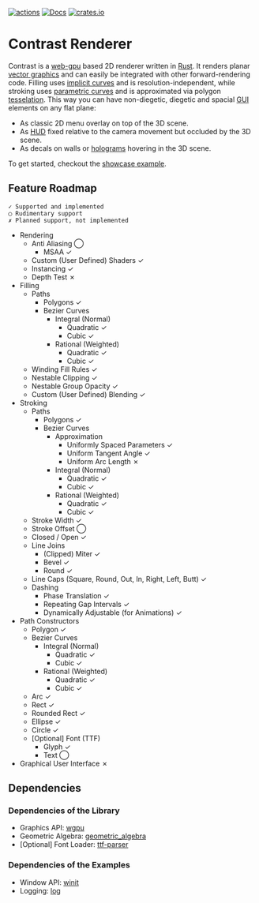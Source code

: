 [![actions](https://github.com/Lichtso/contrast_renderer/actions/workflows/actions.yml/badge.svg)](https://github.com/Lichtso/contrast_renderer/actions/workflows/actions.yml)
[![Docs](https://docs.rs/contrast_renderer/badge.svg)](https://docs.rs/contrast_renderer/)
[![crates.io](https://img.shields.io/crates/v/contrast_renderer.svg)](https://crates.io/crates/contrast_renderer)

# Contrast Renderer
Contrast is a [web-gpu](https://gpuweb.github.io/gpuweb/) based 2D renderer written in [Rust](https://www.rust-lang.org/).
It renders planar [vector graphics](https://en.wikipedia.org/wiki/Vector_graphics) and can easily be integrated with other forward-rendering code.
Filling uses [implicit curves](https://en.wikipedia.org/wiki/Implicit_curve) and is resolution-independent, while stroking uses [parametric curves](https://en.wikipedia.org/wiki/Parametric_equation) and is approximated via polygon [tesselation](https://en.wikipedia.org/wiki/Tessellation_(computer_graphics)).
This way you can have non-diegetic, diegetic and spacial [GUI](https://en.wikipedia.org/wiki/Graphical_user_interface) elements on any flat plane:
- As classic 2D menu overlay on top of the 3D scene.
- As [HUD](https://en.wikipedia.org/wiki/Head-up_display) fixed relative to the camera movement but occluded by the 3D scene.
- As decals on walls or [holograms](https://en.wikipedia.org/wiki/Holography_in_fiction) hovering in the 3D scene.

To get started, checkout the [showcase example](examples/showcase/main.rs).


## Feature Roadmap
    ✓ Supported and implemented
    ◯ Rudimentary support
    ✗ Planned support, not implemented

- Rendering
    - Anti Aliasing ◯
        - MSAA ✓
    - Custom (User Defined) Shaders ✓
    - Instancing ✓
    - Depth Test ✗
- Filling
    - Paths
        - Polygons ✓
        - Bezier Curves
            - Integral (Normal)
                - Quadratic ✓
                - Cubic ✓
            - Rational (Weighted)
                - Quadratic ✓
                - Cubic ✓
    - Winding Fill Rules ✓
    - Nestable Clipping ✓
    - Nestable Group Opacity ✓
    - Custom (User Defined) Blending ✓
- Stroking
    - Paths
        - Polygons ✓
        - Bezier Curves
            - Approximation
                - Uniformly Spaced Parameters ✓
                - Uniform Tangent Angle ✓
                - Uniform Arc Length ✗
            - Integral (Normal)
                - Quadratic ✓
                - Cubic ✓
            - Rational (Weighted)
                - Quadratic ✓
                - Cubic ✓
    - Stroke Width ✓
    - Stroke Offset ◯
    - Closed / Open ✓
    - Line Joins
        - (Clipped) Miter ✓
        - Bevel ✓
        - Round ✓
    - Line Caps (Square, Round, Out, In, Right, Left, Butt) ✓
    - Dashing
        - Phase Translation ✓
        - Repeating Gap Intervals ✓
        - Dynamically Adjustable (for Animations) ✓
- Path Constructors
    - Polygon ✓
    - Bezier Curves
        - Integral (Normal)
            - Quadratic ✓
            - Cubic ✓
        - Rational (Weighted)
            - Quadratic ✓
            - Cubic ✓
    - Arc ✓
    - Rect ✓
    - Rounded Rect ✓
    - Ellipse ✓
    - Circle ✓
    - [Optional] Font (TTF)
        - Glyph ✓
        - Text ◯
- Graphical User Interface ✗


## Dependencies

### Dependencies of the Library
- Graphics API: [wgpu](https://wgpu.rs/)
- Geometric Algebra: [geometric_algebra](https://github.com/Lichtso/geometric_algebra)
- [Optional] Font Loader: [ttf-parser](https://github.com/RazrFalcon/ttf-parser)

### Dependencies of the Examples
- Window API: [winit](https://github.com/rust-windowing/winit)
- Logging: [log](https://github.com/rust-lang/log)
